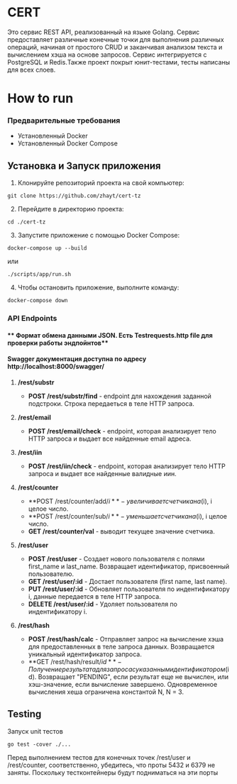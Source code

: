 # CERT

Это сервис REST API, реализованный на языке Golang. Сервис предоставляет различные конечные точки для выполнения различных операций, начиная от простого CRUD и заканчивая анализом текста и вычислением хэша на основе запросов. Сервис интегрируется с PostgreSQL и Redis.Также проект покрыт юнит-тестами, тесты написаны для всех слоев.

# How to run
### Предварительные требования
-  Установленный Docker
- Установленный Docker Compose
## Установка и Запуск приложения

1. Клонируйте репозиторий проекта на свой компьютер:
```shell
git clone https://github.com/zhayt/cert-tz
```
2. Перейдите в директорию проекта:
```shell
cd ./cert-tz
```
3. Запустите приложение с помощью Docker Compose:
```shell
docker-compose up --build
```
или
```shell
./scripts/app/run.sh
```
4. Чтобы остановить приложение, выполните команду:
```shell
docker-compose down
```


### API Endpoints
#### ** Формат обмена данными JSON. Есть Testrequests.http file для проверки работы эндпойнтов**
#### Swagger документация доступна по адресу http://localhost:8000/swagger/
1. **/rest/substr**
    - **POST /rest/substr/find** - endpoint для нахождения заданной подстроки. Строка
      передаеться в теле HTTP запроса.
2. **/rest/email**
    - **POST /rest/email/check** - endpoint, которая анализирует тело HTTP запроса и
      выдает все найденные email адреса.
3. **/rest/iin**
    - **POST /rest/iin/check** - endpoint, которая анализирует тело HTTP запроса и
      выдает все найденные валидные иин.

4. **/rest/counter**
    - **POST /rest/counter/add/$i** - увеличивает счетчика на ($i), i целое число.
    - **POST /rest/counter/sub/$i** - уменьшает счетчика на ($i), i целое число.
    - **GET /rest/counter/val** - выводит текущее значение счетчика.

5. **/rest/user**
    - **POST /rest/user** - Создает нового пользователя с полями first_name и last_name. Возвращает идентификатор, присвоенный пользователю.
    - **GET /rest/user/:id** - Достает пользователя (first name, last name).
    - **PUT /rest/user/:id** - Обновляет пользователя по индентификатору i, данные передается в теле HTTP запроса.
    - **DELETE /rest/user/:id** - Удоляет пользователя по индентификатору i.

6. **/rest/hash**
    - **POST /rest/hash/calc** - Отправляет запрос на вычисление хэша для предоставленных в теле запроса данных. Возвращается уникальный идентификатор запроса.
    - **GET /rest/hash/result/$id** - Получение результата для запроса с указанным идентификатором ($id). Возвращает "PENDING", если результат еще не вычислен, или хэш-значение, если вычисление завершено.
    Одновременное вычисления хеша ограничена константой N, N = 3.

## Testing
Запуск unit тестов
```shell
go test -cover ./...
```
Перед выполнением тестов для конечных точек /rest/user и /rest/counter, соответственно, убедитесь, что проты 5432 и 6379 не заняты. Поскольку тестконтейнеры будут подниматься на эти порты
